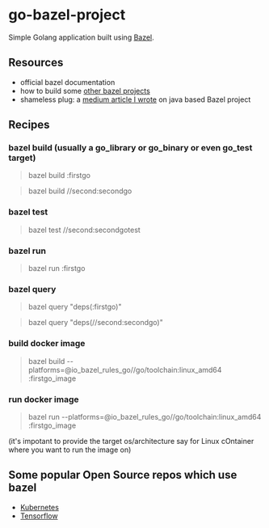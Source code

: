 # go-bazel-project

Simple Golang application built using [Bazel](https://bazel.build/).

## Resources

- official bazel documentation 
- how to build some [other bazel projects](https://docs.bazel.build/versions/3.3.0/bazel-overview.html#tutorials)
- shameless plug: a [medium article I wrote](https://medium.com/@abhbose6/bazel-101-2b0272b15da8) on java based Bazel project 

## Recipes

### bazel build (usually a go_library or go_binary or even go_test target)

> bazel build :firstgo

> bazel build //second:secondgo

### bazel test

> bazel test //second:secondgotest

### bazel run

> bazel run :firstgo

### bazel query

> bazel query "deps(:firstgo)"

> bazel query "deps(//second:secondgo)"

### build docker image

> bazel build --platforms=@io_bazel_rules_go//go/toolchain:linux_amd64 :firstgo_image  

### run docker image

> bazel run --platforms=@io_bazel_rules_go//go/toolchain:linux_amd64 :firstgo_image

(it's impotant to provide the target os/architecture say for Linux cOntainer where you want to run the image on)
## Some popular Open Source repos which use bazel

- [Kubernetes](https://github.com/kubernetes/kubernetes)
- [Tensorflow](https://github.com/tensorflow/tensorflow)
